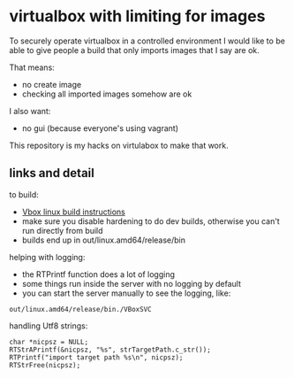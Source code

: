 # virtualbox with limiting for images

To securely operate virtualbox in a controlled environment I would
like to be able to give people a build that only imports images that I
say are ok.

That means:

* no create image
* checking all imported images somehow are ok


I also want:

* no gui (because everyone's using vagrant)


This repository is my hacks on virtulabox to make that work.


## links and detail

to build:

* [Vbox linux build instructions](https://www.virtualbox.org/wiki/Linux%20build%20instructions)
* make sure you disable hardening to do dev builds, otherwise you can't run directly from build
* builds end up in out/linux.amd64/release/bin

helping with logging:

* the RTPrintf function does a lot of logging
* some things run inside the server with no logging by default
 * you can start the server manually to see the logging, like:
 
```
out/linux.amd64/release/bin./VBoxSVC
```

handling Utf8 strings:

```
char *nicpsz = NULL;
RTStrAPrintf(&nicpsz, "%s", strTargetPath.c_str());
RTPrintf("import target path %s\n", nicpsz);
RTStrFree(nicpsz);
```
